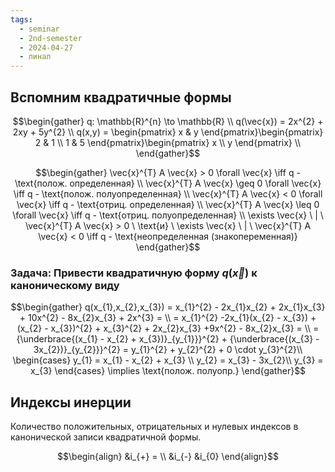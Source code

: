 ```yaml
---
tags:
  - seminar
  - 2nd-semester
  - 2024-04-27
  - линал
---
```


## Вспомним квадратичные формы

$$\begin{gather}
q: \mathbb{R}^{n} \to \mathbb{R} \\
q(\vec{x}) = 2x^{2} + 2xy + 5y^{2} \\
q(x,y) = \begin{pmatrix}
x & y
\end{pmatrix}\begin{pmatrix}
2 & 1 \\
1 & 5
\end{pmatrix}\begin{pmatrix}
x \\
y
\end{pmatrix} \\
\end{gather}$$

$$\begin{gather}
\vec{x}^{T} A \vec{x} > 0 \forall \vec{x} \iff q - \text{полож. определенная} \\
\vec{x}^{T} A \vec{x} \geq 0 \forall \vec{x} \iff q - \text{полож. полуопределенная} \\
\vec{x}^{T} A \vec{x} < 0 \forall \vec{x} \iff q - \text{отриц. определенная} \\
\vec{x}^{T} A \vec{x} \leq 0 \forall \vec{x} \iff q - \text{отриц. полуопределенная} \\
\exists \vec{x} \ | \ \vec{x}^{T} A \vec{x} > 0 \ \text{и}  \ \exists \vec{x} \ | \ \vec{x}^{T} A \vec{x} < 0 \iff q - \text{неопределенная (знакопеременная)}
\end{gather}$$

### Задача: Привести квадратичную форму $q(\vec{x})$ к каноническому виду

$$\begin{gather}
q(x_{1},x_{2},x_{3}) = x_{1}^{2} - 2x_{1}x_{2} + 2x_{1}x_{3} + 10x^{2} - 8x_{2}x_{3} + 2x^{3} = \\
= x_{1}^{2} -2x_{1}(x_{2} - x_{3}) + (x_{2} - x_{3})^{2} + x_{3}^{2} + 2x_{2}x_{3} +9x^{2} - 8x_{2}x_{3} = \\
= {\underbrace{(x_{1} - x_{2} + x_{3})}_{y_{1}}}^{2} + {\underbrace{(x_{3} - 3x_{2})}_{y_{2}}}^{2} = y_{1}^{2} + y_{2}^{2} + 0 \cdot y_{3}^{2}\\
\begin{cases}
y_{1} = x_{1} - x_{2} + x_{3} \\
y_{2} = x_{3} - 3x_{2}\\
y_{3} = x_{3}
\end{cases} \implies \text{полож. полуопр.}
\end{gather}$$

## Индексы инерции

Количество положительных, отрицательных и нулевых индексов в канонической записи квадратичной формы.

$$\begin{align}
&i_{+} = \\
&i_{-}
&i_{0}
\end{align}$$